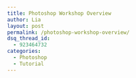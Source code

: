 ```yaml
---
title: Photoshop Workshop Overview
author: Lia
layout: post
permalink: /photoshop-workshop-overview/
dsq_thread_id:
  - 923464732
categories:
  - Photoshop
  - Tutorial
---
```

# 

